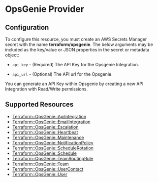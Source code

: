 # OpsGenie Provider

## Configuration

To configure this resource, you must create an AWS Secrets Manager secret with the name **terraform/opsgenie**. The below arguments may be included as the key/value or JSON properties in the secret or metadata object:

* `api_key` - (Required) The API Key for the Opsgenie Integration.

* `api_url` - (Optional) The API url for the Opsgenie.

You can generate an API Key within Opsgenie by creating a new API Integration with Read/Write permissions.


## Supported Resources

* [Terraform::OpsGenie::ApiIntegration](../resources/opsgenie/Terraform-OpsGenie-ApiIntegration/docs/README.md)
* [Terraform::OpsGenie::EmailIntegration](../resources/opsgenie/Terraform-OpsGenie-EmailIntegration/docs/README.md)
* [Terraform::OpsGenie::Escalation](../resources/opsgenie/Terraform-OpsGenie-Escalation/docs/README.md)
* [Terraform::OpsGenie::Heartbeat](../resources/opsgenie/Terraform-OpsGenie-Heartbeat/docs/README.md)
* [Terraform::OpsGenie::Maintenance](../resources/opsgenie/Terraform-OpsGenie-Maintenance/docs/README.md)
* [Terraform::OpsGenie::NotificationPolicy](../resources/opsgenie/Terraform-OpsGenie-NotificationPolicy/docs/README.md)
* [Terraform::OpsGenie::ScheduleRotation](../resources/opsgenie/Terraform-OpsGenie-ScheduleRotation/docs/README.md)
* [Terraform::OpsGenie::Schedule](../resources/opsgenie/Terraform-OpsGenie-Schedule/docs/README.md)
* [Terraform::OpsGenie::TeamRoutingRule](../resources/opsgenie/Terraform-OpsGenie-TeamRoutingRule/docs/README.md)
* [Terraform::OpsGenie::Team](../resources/opsgenie/Terraform-OpsGenie-Team/docs/README.md)
* [Terraform::OpsGenie::UserContact](../resources/opsgenie/Terraform-OpsGenie-UserContact/docs/README.md)
* [Terraform::OpsGenie::User](../resources/opsgenie/Terraform-OpsGenie-User/docs/README.md)